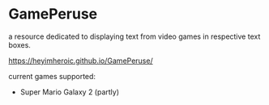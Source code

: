 # GamePeruse
a resource dedicated to displaying text from video games in respective text boxes.

https://heyimheroic.github.io/GamePeruse/

current games supported:
* Super Mario Galaxy 2 (partly)
